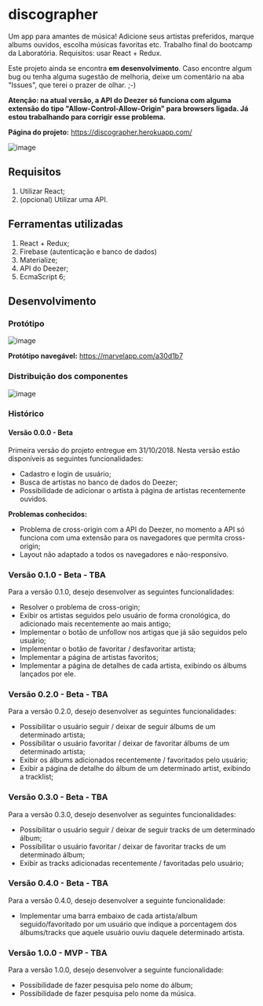 # discographer

Um app para amantes de música! Adicione seus artistas preferidos, marque albums ouvidos, escolha músicas favoritas etc. Trabalho final do bootcamp da Laboratória. Requisitos: usar React + Redux.

Este projeto ainda se encontra **em desenvolvimento**. Caso encontre algum bug ou tenha alguma sugestão de melhoria, deixe um comentário na aba "Issues", que terei o prazer de olhar. ;-)

**Atenção: na atual versão, a API do Deezer só funciona com alguma extensão do tipo "Allow-Control-Allow-Origin" para browsers ligada. Já estou trabalhando para corrigir esse problema.**

**Página do projeto:** https://discographer.herokuapp.com/ 

![image](https://user-images.githubusercontent.com/40531512/47817398-432f2080-dd34-11e8-8fea-454b712f7df3.png)

## Requisitos

1. Utilizar React;
2. (opcional) Utilizar uma API.

## Ferramentas utilizadas

1. React + Redux;
2. Firebase (autenticação e banco de dados)
3. Materialize;
4. API do Deezer;
5. EcmaScript 6;

## Desenvolvimento

### Protótipo

![image](https://user-images.githubusercontent.com/40531512/47819350-ff8ae580-dd38-11e8-8672-c38f33b5189a.png)

**Protótipo navegável:** https://marvelapp.com/a30d1b7

### Distribuição dos componentes

![image](https://user-images.githubusercontent.com/40531512/47819397-22b59500-dd39-11e8-9c90-0e9ff78256cd.png)

### Histórico

#### Versão 0.0.0 - Beta

Primeira versão do projeto entregue em 31/10/2018. Nesta versão estão disponíveis as seguintes funcionalidades:

- Cadastro e login de usuário;
- Busca de artistas no banco de dados do Deezer;
- Possibilidade de adicionar o artista à página de artistas recentemente ouvidos.

**Problemas conhecidos:**

- Problema de cross-origin com a API do Deezer, no momento a API só funciona com uma extensão para os navegadores que permita cross-origin;
- Layout não adaptado a todos os navegadores e não-responsivo.

### Versão 0.1.0 - Beta - TBA

Para a versão 0.1.0, desejo desenvolver as seguintes funcionalidades:

- Resolver o problema de cross-origin;
- Exibir os artistas seguidos pelo usuário de forma cronológica, do adicionado mais recentemente ao mais antigo;
- Implementar o botão de unfollow nos artigas que já são seguidos pelo usuário;
- Implementar o botão de favoritar / desfavoritar artista;
- Implementar a página de artistas favoritos;
- Implementar a página de detalhes de cada artista, exibindo os álbums lançados por ele.

### Versão 0.2.0 - Beta - TBA

Para a versão 0.2.0, desejo desenvolver as seguintes funcionalidades:

- Possibilitar o usuário seguir / deixar de seguir álbums de um determinado artista;
- Possibilitar o usuário favoritar / deixar de favoritar álbums de um determinado artista;
- Exibir os álbums adicionados recentemente / favoritados pelo usuário;
- Exibir a página de detalhe do álbum de um determinado artist, exibindo a tracklist;

### Versão 0.3.0 - Beta - TBA

Para a versão 0.3.0, desejo desenvolver as seguintes funcionalidades:

- Possibilitar o usuário seguir / deixar de seguir tracks de um determinado álbum;
- Possibilitar o usuário favoritar / deixar de favoritar tracks de um determinado álbum;
- Exibir as tracks adicionadas recentemente / favoritadas pelo usuário;


### Versão 0.4.0 - Beta - TBA

Para a versão 0.4.0, desejo desenvolver a seguinte funcionalidade:

- Implementar uma barra embaixo de cada artista/album seguido/favoritado por um usuário que indique a porcentagem dos álbums/tracks que aquele usuário ouviu daquele determinado artista.

### Versão 1.0.0 - MVP - TBA

Para a versão 1.0.0, desejo desenvolver a seguinte funcionalidade:

- Possibilidade de fazer pesquisa pelo nome do álbum;
- Possibilidade de fazer pesquisa pelo nome da música.
